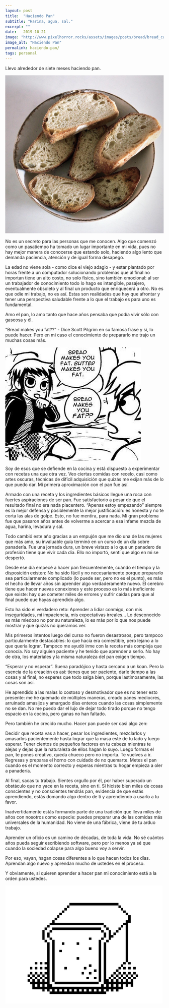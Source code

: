 ```yaml
---
layout: post
title:  "Haciendo Pan"
subtitle: "Harina, agua, sal."
excerpt: ""
date:   2019-10-21
image: "http://www.pixelhorror.rocks/assets/images/posts/bread/bread_card.png"
image_alt: "Haciendo Pan"
permalink: haciendo-pan/
tags: personal
---
```


Llevo alrededor de siete meses haciendo pan.

<img src="/assets/images/posts/bread/bread_1.jpg" class="center db mv3">

No es un secreto para las personas que me conocen. Algo que comenzó como un pasatiempo ha tomado un lugar importante en mi vida, pues no hay mejor manera de conocerse que estando solo, haciendo algo lento que demanda paciencia, atención y de igual forma desapego.

La edad no viene sola - como dice el viejo adagio - y estar plantado por horas frente a un computador solucionando problemas que al final no importan tiene un alto costo, no solo físico, sino también emocional: al ser un trabajador de conocimiento todo lo hago es intangible, pasajero, eventualmente obsoleto y al final un producto que enriquecerá a otro. No es que odie mi trabajo, no es así. Estas son realidades que hay que afrontar y tener una perspectiva saludable frente a lo que el trabajo es para uno es fundamental.

Amo el pan, lo amo tanto que hace años pensaba que podía vivir sólo con gaseosa y él.

“Bread makes you fat??” - Dice Scott Pilgrim en su famosa frase y sí, lo puede hacer. Pero en mi caso el conocimiento de prepararlo me trajo un muchas cosas más.

<img src="/assets/images/posts/bread/scott.png" class="center db mv3">

Soy de esos que se defiende en la cocina y está dispuesto a experimentar con recetas una que otra vez. Veo ciertas comidas con recelo, casi como artes oscuras, técnicas de difícil adquisición que quizás me exijan más de lo que puedo dar. Mi primera aproximación con el pan fue así.

Armado con una receta y los ingredientes básicos llegué una roca con fuertes aspiraciones de ser pan. Fue satisfactorio a pesar de que el resultado final no era nada placentero. “Apenas estoy empezando” siempre es la mejor defensa y posiblemente la mejor justificación: es honesta y no te corta las alas de golpe. Esto, no fue mentira, para nada. Mi gran problema fue que pasaron años antes de volverme a acercar a esa infame mezcla de agua, harina, levadura y sal.

Todo cambió este año gracias a un empujón que me dio una de las mujeres que más amo, su invaluable guía terminó en un curso de un día sobre panadería. Fue una jornada dura, un breve vistazo a lo que un panadero de profesión tiene que vivir cada día. Ello no importó, sentí que algo en mi se despertó.

Desde ese día empecé a hacer pan frecuentemente, cuándo el tiempo y la disposición existen: No ha sido fácil y no necesariamente porque prepararlo sea particularmente complicado (lo puede ser, pero no es el punto), es más el hecho de llevar años sin aprender algo verdaderamente nuevo. El cerebro tiene que hacer nuevas conexiones y este proceso es lo más ineficiente que existe: hay que cometer miles de errores y sufrir caídas para que al final puede que hayas aprendido algo.

Esto ha sido el verdadero reto: Aprender a lidiar conmigo, con mis inseguridades, mi impaciencia, mis expectativas irreales… Lo desconocido es más miedoso no por su naturaleza, lo es más por lo que nos puede mostrar y que quizás no queramos ver.

Mis primeros intentos luego del curso no fueron desastrosos, pero tampoco particularmente destacables: lo que hacía era comestible, pero lejano a lo que quería lograr. Tampoco me ayudó irme con la receta más compleja que conocía. No soy alguien paciente y he tenido que aprender a serlo. No hay de otra, los materiales y la misma naturaleza del pan exigen tiempo.

“Esperar y no esperar”. Suena paradójico y hasta cercano a un koan. Pero la esencia de la creación es así: tienes que ser paciente, darle tiempo a las cosas y al final, no esperes que todo salga bien, porque lastimosamente, las cosas son así.

He aprendido a las malas lo costoso y desmotivador que es no tener esto presente: me he quemado de múltiples maneras, creado panes mediocres, arruinado amasijos y amargado días enteros cuando las cosas simplemente no se dan. No me puedo dar el lujo de dejar todo tirado porque no tengo espacio en la cocina, pero ganas no han faltado.

Pero también he crecido mucho. Hacer pan puede ser casi algo zen:

Decidir que receta vas a hacer, pesar los ingredientes, mezclarlos y amasarlos pacientemente hasta lograr que la masa esté de tu lado y luego esperar. Tener cientos de pequeños factores en tu cabeza mientras te alejas y dejas que la naturaleza de ellos hagan lo suyo. Luego formas el pan, te pones creativo, queda chueco pero no importa. Te vuelves a ir. Regresas y preparas el horno con cuidado de no quemarte. Metes el pan cuando es el momento correcto y esperas mientras tu hogar empieza a oler a panadería.

Al final, sacas tu trabajo. Sientes orgullo por él, por haber superado un obstáculo que no yace en la receta, sino en ti. Si hiciste bien miles de cosas conscientes y no conscientes tendrás pan, evidencia de que estás aprendiendo, estás domando algo dentro de ti y aprendiendo a usarlo a tu favor.

Inadvertidamente estás formando parte de una tradición que lleva miles de años con nosotros como especie: puedes preparar una de las comidas más universales de la humanidad. No viene de una fábrica, viene de tu arduo trabajo.

Aprender un oficio es un camino de décadas, de toda la vida. No sé cuántos años pueda seguir escribiendo software, pero por lo menos ya sé que cuando la sociedad colapse para algo bueno voy a servir.

Por eso, vayan, hagan cosas diferentes a lo que hacen todos los días. Aprendan algo nuevo y aprendan mucho de ustedes en el proceso.

Y obviamente, si quieren aprender a hacer pan mi conocimiento está a la orden para ustedes.

<img src="/assets/images/posts/bread/bread_footer.png" class="center db">